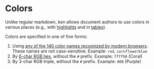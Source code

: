 # Colors

Unlike regular markdown, ken allows document authors to use colors in various places (e.g., with [highlights](highlights.md) and in [tables](tables.md)). 

Colors are specified in one of five forms:

1. Using [any of the 140 color names recognized by modern browsers](https://www.w3schools.com/colors/colors_names.asp). These names are not case-sensitive. Example: `red`, `cornflowerblue`
2. By [6-char RGB hex](https://www.w3schools.com/Css/css_colors_rgb.asp), without the `#` prefix. Example: `ff7f50` (Coral)
3. By 3-char RGB triple, without the `#` prefix. Example: `808` (Purple)
